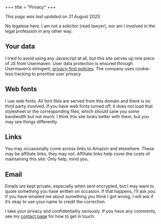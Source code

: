 +++
title = "Privacy"
+++

_This page was last updated on 31 August 2025_.

No legalese here. I am not a solicitor (read lawyer), nor am I involved in the legal profession in any other way. 

## Your data

I tried to avoid using any Javascript at all, but this site serves up one piece of JS from Usermaven. User data protection is ensured through Usermaven’s stringent, [privacy-first policies](https://usermaven.com/privacy). The company uses cookie-less tracking to prioritise user privacy.

## Web fonts

I use web fonts. All font files are served from this domain and there is no third party involved. If you have web fonts turned off, it does not load that stylesheet or the corresponding files, which should save you some bandwidth but not much. I think this site looks better with them, but you may see things differently.

## Links

You may occasionally come across links to Amazon and elsewhere. These may be affiliate links, they may not. Affiliate links help cover the costs of maintaining this site. Only help, mind you.

## Email

Emails are kept private, especially when sent encrypted, but I may want to quote something you have written on occasion. If that happens, I’ll ask you. If you have emailed me about something you think I got wrong, I will ask if it’s okay to use your name to credit the correction.

I take your privacy and confidentiality seriously. If you have any comments, see my [contact page](/contact) for how to get in touch.
